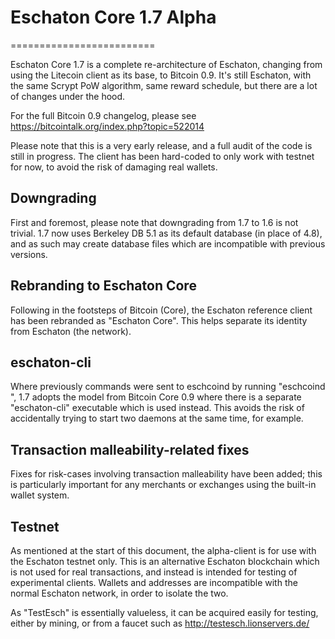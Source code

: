 # Eschaton Core 1.7 Alpha
=========================

Eschaton Core 1.7 is a complete re-architecture of Eschaton, changing from
using the Litecoin client as its base, to Bitcoin 0.9. It's still Eschaton,
with the same Scrypt PoW algorithm, same reward schedule, but there are a 
lot of changes under the hood.


For the full Bitcoin 0.9 changelog, please see https://bitcointalk.org/index.php?topic=522014

Please note that this is a very early release, and a full audit of the code
is still in progress. The client has been hard-coded to only work with testnet
for now, to avoid the risk of damaging real wallets.


Downgrading
-----------

First and foremost, please note that downgrading from 1.7 to 1.6 is not trivial.
1.7 now uses Berkeley DB 5.1 as its default database (in place of 4.8), and as
such may create database files which are incompatible with previous versions.

Rebranding to Eschaton Core
---------------------------

Following in the footsteps of Bitcoin (Core), the Eschaton reference client
has been rebranded as "Eschaton Core". This helps separate its identity
from Eschaton (the network).

eschaton-cli
------------

Where previously commands were sent to eschcoind by running
"eschcoind <command>", 1.7 adopts the model from Bitcoin Core 0.9 where there is
a separate "eschaton-cli" executable which is used instead. This avoids the risk
of accidentally trying to start two daemons at the same time, for example.


Transaction malleability-related fixes
--------------------------------------

Fixes for risk-cases involving transaction malleability have been added; this
is particularly important for any merchants or exchanges using the built-in
wallet system. 

Testnet
-------

As mentioned at the start of this document, the alpha-client is for use with the
Eschaton testnet only. This is an alternative Eschaton blockchain which is
not used for real transactions, and instead is intended for testing of experimental
clients. Wallets and addresses are incompatible with the normal Eschaton
network, in order to isolate the two.

As "TestEsch" is essentially valueless, it can be acquired easily for testing,
either by mining, or from a faucet such as http://testesch.lionservers.de/
